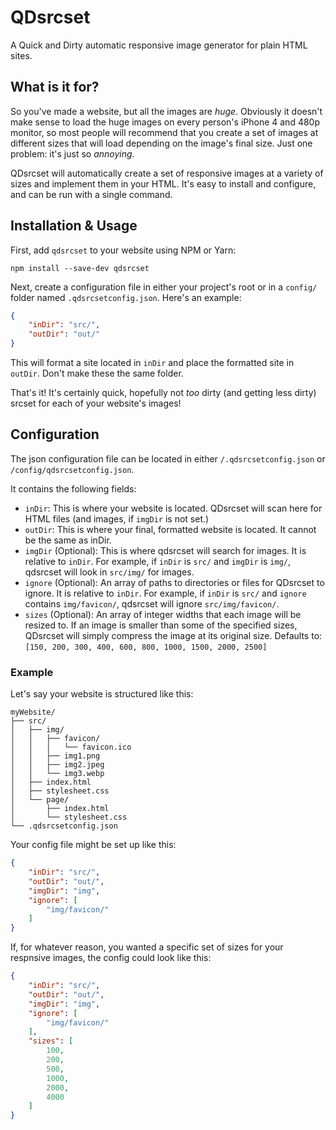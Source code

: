 # QDsrcset

A Quick and Dirty automatic responsive image generator for plain HTML sites. 

## What is it for?

So you've made a website, but all the images are *huge*. Obviously it doesn't make sense to load the huge images on every person's iPhone 4 and 480p monitor, so most people will recommend that you create a set of images at different sizes that will load depending on the image's final size. Just one problem: it's just so *annoying*. 

QDsrcset will automatically create a set of responsive images at a variety of sizes and implement them in your HTML. It's easy to install and configure, and can be run with a single command.

## Installation & Usage

First, add `qdsrcset` to your website using NPM or Yarn:

`npm install --save-dev qdsrcset`

Next, create a configuration file in either your project's root or in a `config/` folder named `.qdsrcsetconfig.json`. Here's an example:

```json
{
    "inDir": "src/",
    "outDir": "out/"
}
```

This will format a site located in `inDir` and place the formatted site in `outDir`. Don't make these the same folder. 

That's it! It's certainly quick, hopefully not *too* dirty (and getting less dirty) srcset for each of your website's images!

## Configuration

The json configuration file can be located in either `/.qdsrcsetconfig.json` or `/config/qdsrcsetconfig.json`.

It contains the following fields:
 - `inDir`: This is where your website is located. QDsrcset will scan here for HTML files (and images, if `imgDir` is not set.)
 - `outDir`: This is where your final, formatted website is located. It cannot be the same as inDir.
 - `imgDir` (Optional): This is where qdsrcset will search for images. It is relative to `inDir`. For example, if `inDir` is `src/` and `imgDir` is `img/`, qdsrcset will look in `src/img/` for images.
 - `ignore` (Optional): An array of paths to directories or files for QDsrcset to ignore. It is relative to `inDir`. For example, if `inDir` is `src/` and `ignore` contains `img/favicon/`, qdsrcset will ignore `src/img/favicon/`.
 - `sizes` (Optional): An array of integer widths that each image will be resized to. If an image is smaller than some of the specified sizes, QDsrcset will simply compress the image at its original size. Defaults to: `[150, 200, 300, 400, 600, 800, 1000, 1500, 2000, 2500]`

### Example

Let's say your website is structured like this: 

```
myWebsite/
├── src/
│   ├── img/
│   │   ├── favicon/
│   │   │   └── favicon.ico
│   │   ├── img1.png
│   │   ├── img2.jpeg
│   │   └── img3.webp
│   ├── index.html
│   ├── stylesheet.css
│   └── page/
│       ├── index.html
│       └── stylesheet.css
└── .qdsrcsetconfig.json
```

Your config file might be set up like this:

```json
{
    "inDir": "src/",
    "outDir": "out/",
    "imgDir": "img",
    "ignore": [
        "img/favicon/"
    ]
}
```

If, for whatever reason, you wanted a specific set of sizes for your respnsive images, the config could look like this:

```json
{
    "inDir": "src/",
    "outDir": "out/",
    "imgDir": "img",
    "ignore": [
        "img/favicon/"
    ],
    "sizes": [
        100,
        200,
        500,
        1000,
        2000,
        4000
    ]
}
```

